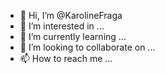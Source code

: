 - 👋 Hi, I’m @KarolineFraga
- 👀 I’m interested in ...
- 🌱 I’m currently learning ...
- 💞️ I’m looking to collaborate on ...
- 📫 How to reach me ...

<!---
KarolineFraga/KarolineFraga is a ✨ special ✨ repository because its `README.md` (this file) appears on your GitHub profile.
You can click the Preview link to take a look at your changes.
--->
